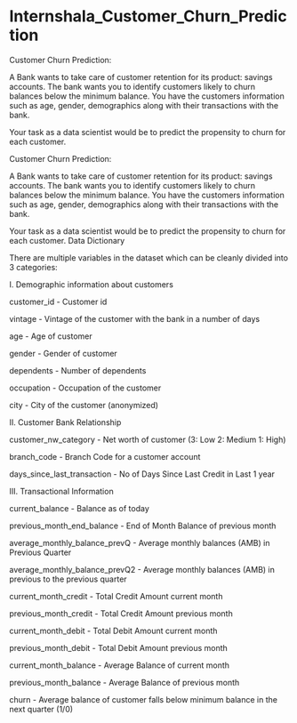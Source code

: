 # Internshala_Customer_Churn_Prediction


Customer Churn Prediction:

A Bank wants to take care of customer retention for its product: savings accounts. The bank wants you to identify customers likely to churn balances below the minimum balance. You have the customers information such as age, gender, demographics along with their transactions with the bank.

Your task as a data scientist would be to predict the propensity to churn for each customer.


Customer Churn Prediction:

A Bank wants to take care of customer retention for its product: savings accounts. The bank wants you to identify customers likely to churn balances below the minimum balance. You have the customers information such as age, gender, demographics along with their transactions with the bank.

Your task as a data scientist would be to predict the propensity to churn for each customer.
Data Dictionary

There are multiple variables in the dataset which can be cleanly divided into 3 categories:

I. Demographic information about customers

customer_id - Customer id 

vintage - Vintage of the customer with the bank in a number of days 

age - Age of customer 

gender - Gender of customer 

dependents - Number of dependents 

occupation - Occupation of the customer 

city - City of the customer (anonymized) 

II. Customer Bank Relationship

customer_nw_category - Net worth of customer (3: Low 2: Medium 1: High) 

branch_code - Branch Code for a customer account 

days_since_last_transaction - No of Days Since Last Credit in Last 1 year 

III. Transactional Information

current_balance - Balance as of today 

previous_month_end_balance - End of Month Balance of previous month 

average_monthly_balance_prevQ - Average monthly balances (AMB) in Previous Quarter 

average_monthly_balance_prevQ2 - Average monthly balances (AMB) in previous to the previous quarter 

current_month_credit - Total Credit Amount current month 

previous_month_credit - Total Credit Amount previous month 

current_month_debit - Total Debit Amount current month 

previous_month_debit - Total Debit Amount previous month 

current_month_balance - Average Balance of current month 

previous_month_balance - Average Balance of previous month 

churn - Average balance of customer falls below minimum balance in the next quarter (1/0) 
